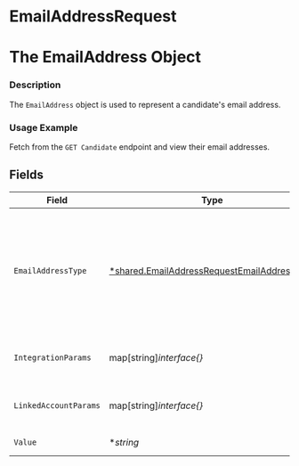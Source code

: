# EmailAddressRequest

# The EmailAddress Object
### Description
The `EmailAddress` object is used to represent a candidate's email address.
### Usage Example
Fetch from the `GET Candidate` endpoint and view their email addresses.


## Fields

| Field                                                                                                            | Type                                                                                                             | Required                                                                                                         | Description                                                                                                      | Example                                                                                                          |
| ---------------------------------------------------------------------------------------------------------------- | ---------------------------------------------------------------------------------------------------------------- | ---------------------------------------------------------------------------------------------------------------- | ---------------------------------------------------------------------------------------------------------------- | ---------------------------------------------------------------------------------------------------------------- |
| `EmailAddressType`                                                                                               | [*shared.EmailAddressRequestEmailAddressType](../../../pkg/models/shared/emailaddressrequestemailaddresstype.md) | :heavy_minus_sign:                                                                                               | The type of email address.<br/><br/>* `PERSONAL` - PERSONAL<br/>* `WORK` - WORK<br/>* `OTHER` - OTHER            | PERSONAL                                                                                                         |
| `IntegrationParams`                                                                                              | map[string]*interface{}*                                                                                         | :heavy_minus_sign:                                                                                               | N/A                                                                                                              | {<br/>"unique_integration_field": "unique_integration_field_value"<br/>}                                         |
| `LinkedAccountParams`                                                                                            | map[string]*interface{}*                                                                                         | :heavy_minus_sign:                                                                                               | N/A                                                                                                              | {<br/>"unique_linked_account_field": "unique_linked_account_field_value"<br/>}                                   |
| `Value`                                                                                                          | **string*                                                                                                        | :heavy_minus_sign:                                                                                               | The email address.                                                                                               | merge_is_hiring@merge.dev                                                                                        |
